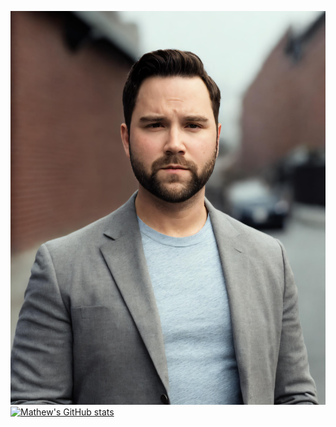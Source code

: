 ![alt text](./assets/images%20/4b16838e-015a-4c62-bac7-af93efcaab1d.jpeg)
[![Mathew's GitHub stats](https://github-readme-stats.vercel.app/api?username=muckele)](https://github.com/muckele/github-readme-stats)